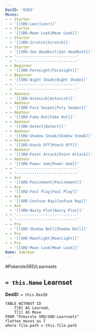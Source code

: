 ```yaml
---
DexID: '0302'
Moves:
- - Starter
  - '[[SRD-Leer|Leer]]'
- - Starter
  - '[[SRD-Mean Look|Mean Look]]'
- - Starter
  - '[[SRD-Scratch|Scratch]]'
- - Starter
  - '[[SRD-Zen Headbutt|Zen Headbutt]]'
- - '---------------------------'
  - '---------------------------'
- - Beginner
  - '[[SRD-Foresight|Foresight]]'
- - Beginner
  - '[[SRD-Night Shade|Night Shade]]'
- - '---------------------------'
  - '---------------------------'
- - Amateur
  - '[[SRD-Astonish|Astonish]]'
- - Amateur
  - '[[SRD-Fury Swipes|Fury Swipes]]'
- - Amateur
  - '[[SRD-Fake Out|Fake Out]]'
- - Amateur
  - '[[SRD-Detect|Detect]]'
- - Amateur
  - '[[SRD-Shadow Sneak|Shadow Sneak]]'
- - Amateur
  - '[[SRD-Knock Off|Knock Off]]'
- - Amateur
  - '[[SRD-Feint Attack|Feint Attack]]'
- - Amateur
  - '[[SRD-Power Gem|Power Gem]]'
- - '---------------------------'
  - '---------------------------'
- - Ace
  - '[[SRD-Punishment|Punishment]]'
- - Ace
  - '[[SRD-Foul Play|Foul Play]]'
- - Ace
  - '[[SRD-Confuse Ray|Confuse Ray]]'
- - Ace
  - '[[SRD-Nasty Plot|Nasty Plot]]'
- - '---------------------------'
  - '---------------------------'
- - Pro
  - '[[SRD-Shadow Ball|Shadow Ball]]'
- - Pro
  - '[[SRD-Moonlight|Moonlight]]'
- - Pro
  - '[[SRD-Mean Look|Mean Look]]'
Name: Sableye
---
```


#PokeroleSRD/Learnsets

## `= this.Name` Learnset

**DexID:** `= this.DexID`

```dataview
TABLE WITHOUT ID
    T[0] AS Learned,
    T[1] AS Move
FROM "Pokerole SRD/SRD-Learnsets"
flatten moves as T
where file.path = this.file.path
```
